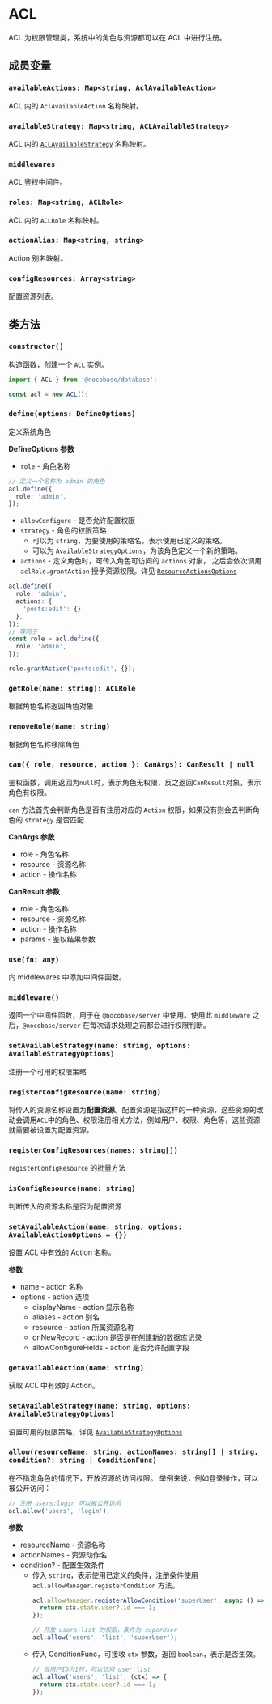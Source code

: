 # ACL

ACL 为权限管理类，系统中的角色与资源都可以在 ACL 中进行注册。

## 成员变量

### `availableActions: Map<string, AclAvailableAction>`

ACL 内的 `AclAvailableAction` 名称映射。

### `availableStrategy: Map<string, ACLAvailableStrategy>`

ACL 内的 [`ACLAvailableStrategy`](#ACLAvailableStrategy) 名称映射。

### `middlewares`

ACL 鉴权中间件。

### `roles: Map<string, ACLRole>`

ACL 内的 `ACLRole` 名称映射。

### `actionAlias: Map<string, string>`

Action 别名映射。

### `configResources: Array<string>`

配置资源列表。

## 类方法

### `constructor()`

构造函数，创建一个 `ACL` 实例。

```typescript
import { ACL } from '@nocobase/database';

const acl = new ACL();
```
### `define(options: DefineOptions)`

定义系统角色

**DefineOptions 参数**

* `role` - 角色名称

```typescript
// 定义一个名称为 admin 的角色
acl.define({
  role: 'admin',
});
```

* `allowConfigure` - 是否允许配置权限
* `strategy` - 角色的权限策略
  * 可以为 `string`，为要使用的策略名，表示使用已定义的策略。
  * 可以为 `AvailableStrategyOptions`，为该角色定义一个新的策略。
* `actions` - 定义角色时，可传入角色可访问的 `actions` 对象，
  之后会依次调用 `aclRole.grantAction` 授予资源权限。详见 [`ResourceActionsOptions`](#ResourceActionsOptions)

```typescript
acl.define({
  role: 'admin',
  actions: {
    'posts:edit': {}
  },
});
// 等同于
const role = acl.define({
  role: 'admin',
});

role.grantAction('posts:edit', {});
```

### `getRole(name: string): ACLRole`

根据角色名称返回角色对象

### `removeRole(name: string)`

根据角色名称移除角色

### `can({ role, resource, action }: CanArgs): CanResult | null`

鉴权函数，调用返回为`null`时，表示角色无权限，反之返回`CanResult`对象，表示角色有权限。

`can` 方法首先会判断角色是否有注册对应的 `Action` 权限，如果没有则会去判断角色的 `strategy` 是否匹配.

**CanArgs 参数**

* role - 角色名称
* resource - 资源名称
* action - 操作名称

**CanResult 参数**

* role - 角色名称
* resource - 资源名称
* action - 操作名称
* params - 鉴权结果参数

### `use(fn: any)`

向 middlewares 中添加中间件函数。

### `middleware()`

返回一个中间件函数，用于在 `@nocobase/server` 中使用。使用此 `middleware` 之后，`@nocobase/server` 在每次请求处理之前都会进行权限判断。

### `setAvailableStrategy(name: string, options: AvailableStrategyOptions)`

注册一个可用的权限策略

### `registerConfigResource(name: string)`

将传入的资源名称设置为**配置资源**。配置资源是指这样的一种资源，这些资源的改动会调用`ACL`中的角色、权限注册相关方法，例如用户、权限、角色等，这些资源就需要被设置为配置资源。

### `registerConfigResources(names: string[])`

`registerConfigResource` 的批量方法

### `isConfigResource(name: string)`

判断传入的资源名称是否为配置资源

### `setAvailableAction(name: string, options: AvailableActionOptions = {})`

设置 ACL 中有效的 Action 名称。

**参数**

* name - action 名称
* options - action 选项
  * displayName - action 显示名称
  * aliases - action 别名
  * resource - action 所属资源名称
  * onNewRecord - action 是否是在创建新的数据库记录
  * allowConfigureFields - action 是否允许配置字段


### `getAvailableAction(name: string)`

获取 ACL 中有效的 Action。

### `setAvailableStrategy(name: string, options: AvailableStrategyOptions)`

设置可用的权限策略，详见 [`AvailableStrategyOptions`](#AvailableStrategyOptions)

### `allow(resourceName: string, actionNames: string[] | string, condition?: string | ConditionFunc)`

在不指定角色的情况下，开放资源的访问权限。
举例来说，例如登录操作，可以被公开访问：

```typescript
// 注册 users:login 可以被公开访问
acl.allow('users', 'login');
```

**参数**
* resourceName - 资源名称
* actionNames - 资源动作名
* condition? - 配置生效条件
  * 传入 `string`，表示使用已定义的条件，注册条件使用 `acl.allowManager.registerCondition` 方法。
    ```typescript
    acl.allowManager.registerAllowCondition('superUser', async () => {
      return ctx.state.user?.id === 1;
    });
    
    // 开放 users:list 的权限，条件为 superUser
    acl.allow('users', 'list', 'superUser');
    ```
  * 传入 ConditionFunc，可接收 `ctx` 参数，返回 `boolean`，表示是否生效。
    ```typescript
    // 当用户ID为1时，可以访问 user:list 
    acl.allow('users', 'list', (ctx) => {
      return ctx.state.user?.id === 1;
    });
    ```
